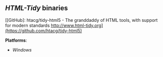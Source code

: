 *HTML-Tidy* binaries
--------------------

[[GitHub]: htacg/tidy-html5 - The granddaddy of HTML tools, with support for modern standards http://www.html-tidy.org](https://github.com/htacg/tidy-html5)

**Platforms**:
- *Windows*

